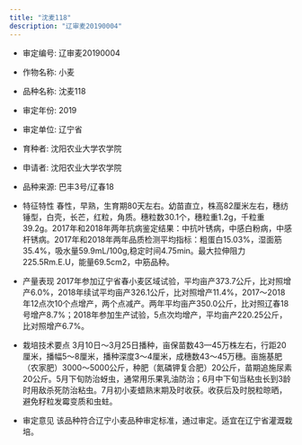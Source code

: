 ```yaml
---
title: "沈麦118"
description: "辽审麦20190004"
---
```

* 审定编号:  辽审麦20190004

*  作物名称:  小麦

*  品种名称:  沈麦118

*  审定年份:  2019

*  审定单位:  辽宁省

* 育种者:  沈阳农业大学农学院

*  申请者:  沈阳农业大学农学院

*  品种来源:  巴丰3号/辽春18

*  特征特性
春性，早熟，生育期80天左右。幼苗直立，株高82厘米左右，穗纺锤型，白壳，长芒，红粒，角质。穗粒数30.1个，穗粒重1.2g，千粒重39.2g。2017年和2018年两年抗病鉴定结果：中抗叶锈病，中感白粉病，中感杆锈病。2017年和2018年两年品质检测平均指标：粗蛋白15.03%，湿面筋35.4%，吸水量59.9mL/100g,稳定时间4.75min。最大拉伸阻力225.5Rm.E.U，能量69.5cm2，中筋品种。

*  产量表现
2017年参加辽宁省春小麦区域试验，平均亩产373.7公斤，比对照增产6.0%，2018年续试平均亩产326.1公斤，比对照增产11.4%，2017～2018年12点次10个点增产，两个点减产。两年平均亩产350.0公斤，比对照辽春18号增产8.7%；2018年参加生产试验，5点次均增产，平均亩产220.25公斤，比对照增产6.7%。

*  栽培技术要点
 3月10日～3月25日播种，亩保苗数43—45万株左右，行距20厘米，播幅5～8厘米，播种深度3～4厘米，成穗数43～45万穗。亩施基肥（农家肥）3000～5000公斤，种肥（氮磷钾复合肥）20公斤，苗期追施尿素20公斤。5月下旬防治蚜虫，通常用乐果乳油防治；6月中下旬当粘虫长到3龄时用敌杀死防治粘虫。7月初小麦蜡熟末期及时收获。收获后及时脱粒晾晒，避免籽粒发霉变质和虫蛀。

*  审定意见
该品种符合辽宁小麦品种审定标准，通过审定。适宜在辽宁省灌溉栽培。
